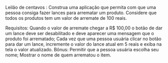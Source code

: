 Leilão de centavos : Construa uma aplicação que permita com que uma pessoa consiga fazer lances para arrematar um produto. Considere que todos os produtos tem um valor de arremate de 100 reais.

Requisitos: Quando o valor de arremate chegar a R$ 100,00 o botão de dar um lance deve ser desabilitado e deve aparecer uma mensagem que o produto foi arrematado; Cada vez que uma pessoa usuária clicar no botão para dar um lance, incremente o valor do lance atual em 5 reais e exiba na tela o valor atualizado. Bônus: Permitir que a pessoa usuária escolha seu nome; Mostrar o nome de quem arrematou o item.